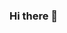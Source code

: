 ### Hi there 👋

<!--
**osamaalpha/osamaalpha** is a ✨ _special_ ✨ repository because its `README.md` (this file) appears on your GitHub profile.

Here are some ideas to get you started:

- 🔭 I’m currently student at Hackyourfuture coding school
- 🌱 I’m currently learning Javascript and React
- 👯 I’m looking to collaborate on projects that give me experince 
- 🤔 I’m looking for help with Javascript
- <img align="center" src="https://github-readme-stats.vercel.app/api/<pin>/?username=<osamaalpha>&theme=<dark>" />

-->
